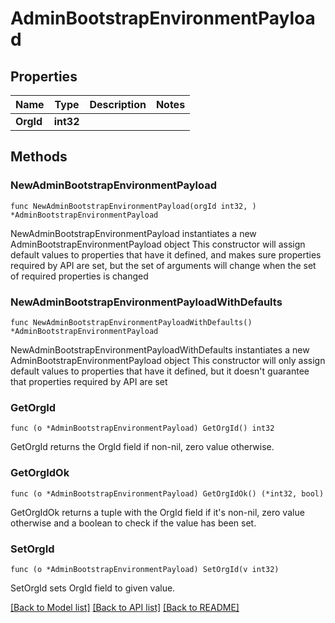 # AdminBootstrapEnvironmentPayload

## Properties

Name | Type | Description | Notes
------------ | ------------- | ------------- | -------------
**OrgId** | **int32** |  | 

## Methods

### NewAdminBootstrapEnvironmentPayload

`func NewAdminBootstrapEnvironmentPayload(orgId int32, ) *AdminBootstrapEnvironmentPayload`

NewAdminBootstrapEnvironmentPayload instantiates a new AdminBootstrapEnvironmentPayload object
This constructor will assign default values to properties that have it defined,
and makes sure properties required by API are set, but the set of arguments
will change when the set of required properties is changed

### NewAdminBootstrapEnvironmentPayloadWithDefaults

`func NewAdminBootstrapEnvironmentPayloadWithDefaults() *AdminBootstrapEnvironmentPayload`

NewAdminBootstrapEnvironmentPayloadWithDefaults instantiates a new AdminBootstrapEnvironmentPayload object
This constructor will only assign default values to properties that have it defined,
but it doesn't guarantee that properties required by API are set

### GetOrgId

`func (o *AdminBootstrapEnvironmentPayload) GetOrgId() int32`

GetOrgId returns the OrgId field if non-nil, zero value otherwise.

### GetOrgIdOk

`func (o *AdminBootstrapEnvironmentPayload) GetOrgIdOk() (*int32, bool)`

GetOrgIdOk returns a tuple with the OrgId field if it's non-nil, zero value otherwise
and a boolean to check if the value has been set.

### SetOrgId

`func (o *AdminBootstrapEnvironmentPayload) SetOrgId(v int32)`

SetOrgId sets OrgId field to given value.



[[Back to Model list]](../README.md#documentation-for-models) [[Back to API list]](../README.md#documentation-for-api-endpoints) [[Back to README]](../README.md)


